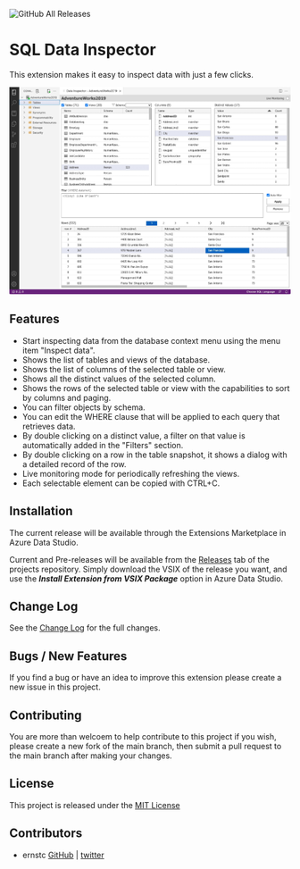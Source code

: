 ![GitHub All Releases](https://img.shields.io/github/downloads/ernstc/SqlDataInspector/total)

# SQL Data Inspector

This extension makes it easy to inspect data with just a few clicks.

![Example of dashboard](https://raw.githubusercontent.com/ernstc/SqlDataInspector/main/images/screen-061.jpg)

## Features

* Start inspecting data from the database context menu using the menu item "Inspect data".
* Shows the list of tables and views of the database.
* Shows the list of columns of the selected table or view.
* Shows all the distinct values of the selected column.
* Shows the rows of the selected table or view with the capabilities to sort by columns and paging.
* You can filter objects by schema.
* You can edit the WHERE clause that will be applied to each query that retrieves data.
* By double clicking on a distinct value, a filter on that value is automatically added in the "Filters" section.
* By double clicking on a row in the table snapshot, it shows a dialog with a detailed record of the row.
* Live monitoring mode for periodically refreshing the views.
* Each selectable element can be copied with CTRL+C.

## Installation

The current release will be available through the Extensions Marketplace in Azure Data Studio.

Current and Pre-releases will be available from the [Releases](https://github.com/ernstc/SqlDataInspector/releases) tab of the projects repository. Simply download the VSIX of the release you want, and use the ***Install Extension from VSIX Package*** option in Azure Data Studio.

## Change Log

See the [Change Log](./CHANGELOG.md) for the full changes.

## Bugs / New Features

If you find a bug or have an idea to improve this extension please create a new issue in this project.

## Contributing

You are more than welcoem to help contribute to this project if you wish, please create a new fork of the main branch, then submit a pull request to the main branch after making your changes.

## License

This project is released under the [MIT License](./LICENSE)

## Contributors

* ernstc [GitHub](https://github.com/ernstc) | [twitter](https://twitter.com/iErnesto)
